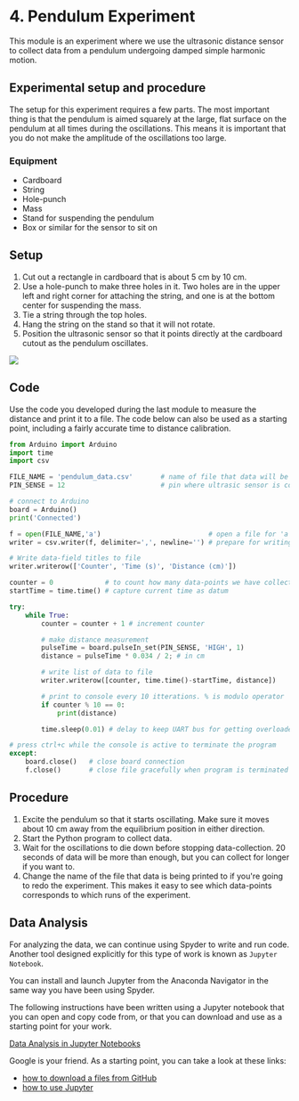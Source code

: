 # 4. Pendulum Experiment
This module is an experiment where we use the ultrasonic distance sensor to collect data from a pendulum undergoing damped simple harmonic motion.

## Experimental setup and procedure
The setup for this experiment requires a few parts. The most important thing is that the pendulum is aimed squarely at the large, flat surface on the pendulum at all times during the oscillations. This means it is important that you do not make the amplitude of the oscillations too large.

### Equipment
- Cardboard
- String
- Hole-punch
- Mass
- Stand for suspending the pendulum
- Box or similar for the sensor to sit on

## Setup
1. Cut out a rectangle in cardboard that is about 5 cm by 10 cm.
2. Use a hole-punch to make three holes in it. Two holes are in the upper left and right corner for attaching the string, and one is at the bottom center for suspending the mass.
3. Tie a string through the top holes.
4. Hang the string on the stand so that it will not rotate.
5. Position the ultrasonic sensor so that it points directly at the cardboard cutout as the pendulum oscillates.

![](Images/setup.jpg)

## Code
Use the code you developed during the last module to measure the distance and print it to a file. The code below can also be used as a starting point, including a fairly accurate time to distance calibration.

```python
from Arduino import Arduino
import time
import csv

FILE_NAME = 'pendulum_data.csv'       # name of file that data will be written to
PIN_SENSE = 12                        # pin where ultrasic sensor is connected

# connect to Arduino
board = Arduino()
print('Connected')

f = open(FILE_NAME,'a')                           # open a file for 'a'ppending
writer = csv.writer(f, delimiter=',', newline='') # prepare for writing to file

# Write data-field titles to file
writer.writerow(['Counter', 'Time (s)', 'Distance (cm)'])

counter = 0             # to count how many data-points we have collected
startTime = time.time() # capture current time as datum

try:
    while True:
        counter = counter + 1 # increment counter

        # make distance measurement
        pulseTime = board.pulseIn_set(PIN_SENSE, 'HIGH', 1)
        distance = pulseTime * 0.034 / 2; # in cm

        # write list of data to file
        writer.writerow([counter, time.time()-startTime, distance])

        # print to console every 10 itterations. % is modulo operator
        if counter % 10 == 0:
            print(distance)

        time.sleep(0.01) # delay to keep UART bus for getting overloaded

# press ctrl+c while the console is active to terminate the program
except:
    board.close()   # close board connection
    f.close()       # close file gracefully when program is terminated
```

## Procedure
1. Excite the pendulum so that it starts oscillating. Make sure it moves about 10 cm away from the equilibrium position in either direction.
2. Start the Python program to collect data.
3. Wait for the oscillations to die down before stopping data-collection. 20 seconds of data will be more than enough, but you can collect for longer if you want to.
4. Change the name of the file that data is being printed to if you're going to redo the experiment. This makes it easy to see which data-points corresponds to which runs of the experiment.


## Data Analysis
For analyzing the data, we can continue using Spyder to write and run code. Another tool designed explicitly for this type of work is known as `Jupyter Notebook`.

You can install and launch Jupyter from the Anaconda Navigator in the same way you have been using Spyder.

The following instructions have been written using a Jupyter notebook that you can open and copy code from, or that you can download and use as a starting point for your work.

[Data Analysis in Jupyter Notebooks](Data_Analysis.ipynb)


Google is your friend. As a starting point, you can take a look at these links:

- [how to download a files from GitHub](https://www.google.com/url?sa=t&rct=j&q=&esrc=s&source=web&cd=2&cad=rja&uact=8&ved=2ahUKEwjT5bGT2OLhAhV8ITQIHa9ADB4QFjABegQIChAK&url=https%3A%2F%2Fwww.youtube.com%2Fwatch%3Fv%3DGIJdfuAoqFI&usg=AOvVaw022I6S-_6LJeKPyPWS8hCP)
- [how to use Jupyter](https://www.codecademy.com/articles/how-to-use-jupyter-notebooks)
